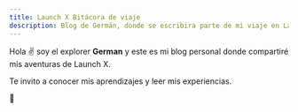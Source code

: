 ```yaml
---
title: Launch X Bitácora de viaje
description: Blog de Germán, donde se escribira parte de mi viaje en Launch-X Misión Backend con Node.js
---
```


Hola ✌️  soy el explorer **German** y este es mi blog personal donde compartiré mis aventuras de Launch X.

Te invito a conocer mis aprendizajes y leer mis experiencias.

🚀

